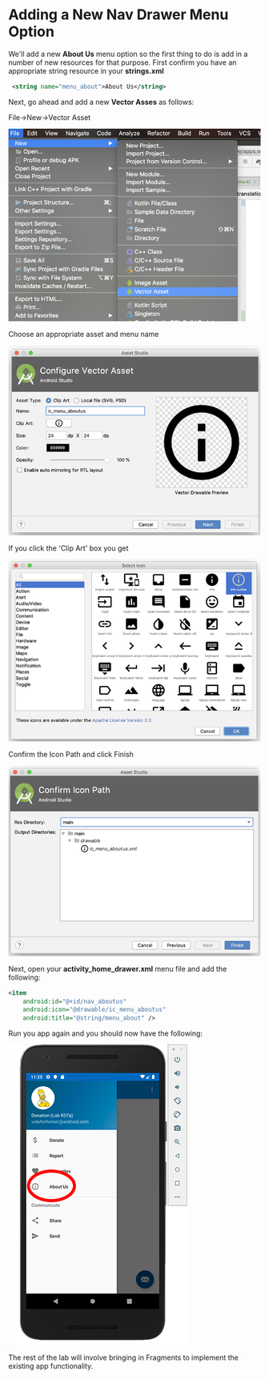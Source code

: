 # Adding a New Nav Drawer Menu Option

We'll add a new **About Us** menu option so the first thing to do is add in a number of new resources for that purpose. First confirm you have an appropriate string resource in your **strings.xml**

~~~xml
 <string name="menu_about">About Us</string>
~~~

Next, go ahead and add a new **Vector Asses** as follows:

File->New->Vector Asset

![](img/k07as201.png)

Choose an appropriate asset and menu name

![](img/k07as202.png)

If you click the 'Clip Art' box you get

![](img/k07as203.png)

Confirm the Icon Path and click Finish

![](img/k07as204.png)

Next, open your **activity_home_drawer.xml** menu file and add the following:

~~~xml
<item
    android:id="@+id/nav_aboutus"
    android:icon="@drawable/ic_menu_aboutus"
    android:title="@string/menu_about" />
~~~

Run you app again and you should now have the following:

![](img/k07as205.png)

The rest of the lab will involve bringing in Fragments to implement the existing app functionality.
